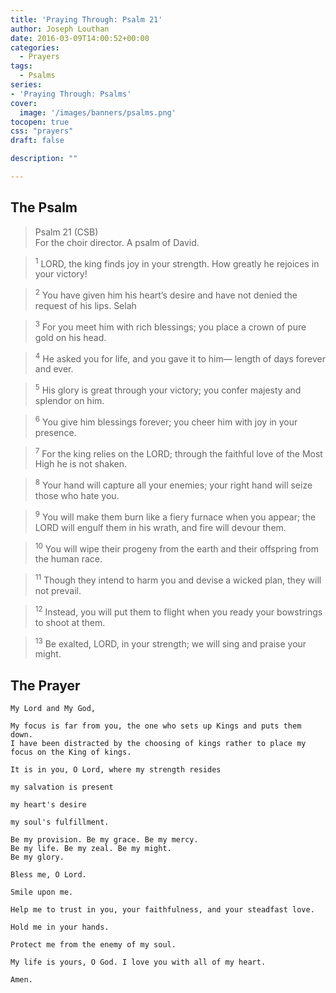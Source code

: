 ```yaml
---
title: 'Praying Through: Psalm 21'
author: Joseph Louthan
date: 2016-03-09T14:00:52+00:00
categories:
  - Prayers
tags:
  - Psalms
series:
- 'Praying Through: Psalms'
cover:
  image: '/images/banners/psalms.png'
tocopen: true
css: "prayers"
draft: false

description: ""

---
```

## The Psalm

>Psalm 21 (CSB)  
><sup></sup> For the choir director. A psalm of David. 

><sup>1</sup> LORD, the king finds joy in your strength. How greatly he rejoices in your victory! 

><sup>2</sup> You have given him his heart’s desire and have not denied the request of his lips. Selah 

><sup>3</sup> For you meet him with rich blessings; you place a crown of pure gold on his head. 

><sup>4</sup> He asked you for life, and you gave it to him— length of days forever and ever. 

><sup>5</sup> His glory is great through your victory; you confer majesty and splendor on him. 

><sup>6</sup> You give him blessings forever; you cheer him with joy in your presence. 

><sup>7</sup> For the king relies on the LORD; through the faithful love of the Most High he is not shaken. 

><sup>8</sup> Your hand will capture all your enemies; your right hand will seize those who hate you. 

><sup>9</sup> You will make them burn like a fiery furnace when you appear; the LORD will engulf them in his wrath, and fire will devour them. 

><sup>10</sup> You will wipe their progeny from the earth and their offspring from the human race. 

><sup>11</sup> Though they intend to harm you and devise a wicked plan, they will not prevail. 

><sup>12</sup> Instead, you will put them to flight when you ready your bowstrings to shoot at them. 

><sup>13</sup> Be exalted, LORD, in your strength; we will sing and praise your might.

## The Prayer

```text
My Lord and My God,

My focus is far from you, the one who sets up Kings and puts them down.
I have been distracted by the choosing of kings rather to place my focus on the King of kings.

It is in you, O Lord, where my strength resides

my salvation is present

my heart's desire

my soul's fulfillment.

Be my provision. Be my grace. Be my mercy.
Be my life. Be my zeal. Be my might.
Be my glory.

Bless me, O Lord.

Smile upon me.

Help me to trust in you, your faithfulness, and your steadfast love.

Hold me in your hands.

Protect me from the enemy of my soul.

My life is yours, O God. I love you with all of my heart.

Amen.
```
